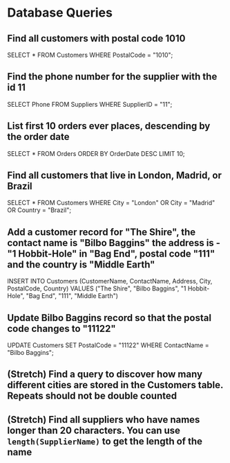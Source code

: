 # Database Queries

## Find all customers with postal code 1010
SELECT * FROM Customers WHERE PostalCode = "1010";

## Find the phone number for the supplier with the id 11
SELECT Phone FROM Suppliers WHERE SupplierID = "11";

## List first 10 orders ever places, descending by the order date
SELECT * FROM Orders ORDER BY OrderDate DESC LIMIT 10;

## Find all customers that live in London, Madrid, or Brazil
SELECT * FROM Customers WHERE City = "London" OR City = "Madrid" OR Country = "Brazil";

## Add a customer record for "The Shire", the contact name is "Bilbo Baggins" the address is -"1 Hobbit-Hole" in "Bag End", postal code "111" and the country is "Middle Earth"
INSERT INTO Customers (CustomerName, ContactName, Address, City, PostalCode, Country) VALUES ("The Shire", "Bilbo Baggins", "1 Hobbit-Hole", "Bag End", "111", "Middle Earth")

## Update Bilbo Baggins record so that the postal code changes to "11122"
UPDATE Customers SET PostalCode = "11122" WHERE ContactName = "Bilbo Baggins";

## (Stretch) Find a query to discover how many different cities are stored in the Customers table. Repeats should not be double counted

## (Stretch) Find all suppliers who have names longer than 20 characters. You can use `length(SupplierName)` to get the length of the name
